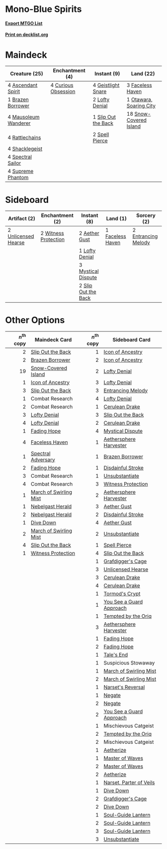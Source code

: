 # Mono-Blue Spirits

#### [Export MTGO List](../collection/Mono-Blue%20Spirits/Mono-Blue%20Spirits.txt)
#### [Print on decklist.org](http://decklist.org/?deckmain=4%09Ascendant%20Spirit%0A1%09Brazen%20Borrower%0A4%09Curious%20Obsession%0A3%09Faceless%20Haven%0A4%09Geistlight%20Snare%0A2%09Lofty%20Denial%0A4%09Mausoleum%20Wanderer%0A1%09Otawara,%20Soaring%20City%0A4%09Rattlechains%0A4%09Shacklegeist%0A1%09Slip%20Out%20the%20Back%0A18%09Snow-Covered%20Island%0A4%09Spectral%20Sailor%0A2%09Spell%20Pierce%0A4%09Supreme%20Phantom&deckside=2%09Aether%20Gust%0A2%09Entrancing%20Melody%0A1%09Faceless%20Haven%0A1%09Lofty%20Denial%0A3%09Mystical%20Dispute%0A2%09Slip%20Out%20the%20Back%0A2%09Unlicensed%20Hearse%0A2%09Witness%20Protection)
# Maindeck

|                                         Creature (25)                                         |                                       Enchantment (4)                                        |                                         Instant (9)                                          |                                            Land (22)                                             |
|-----------------------------------------------------------------------------------------------|----------------------------------------------------------------------------------------------|----------------------------------------------------------------------------------------------|--------------------------------------------------------------------------------------------------|
|4 [Ascendant Spirit](http://gatherer.wizards.com/Pages/Card/Details.aspx?multiverseid=503650)  |4 [Curious Obsession](http://gatherer.wizards.com/Pages/Card/Details.aspx?multiverseid=439692)|4 [Geistlight Snare](http://gatherer.wizards.com/Pages/Card/Details.aspx?multiverseid=540898) |3 [Faceless Haven](http://gatherer.wizards.com/Pages/Card/Details.aspx?multiverseid=503874)       |
|1 [Brazen Borrower](http://gatherer.wizards.com/Pages/Card/Details.aspx?multiverseid=473001)   |                                                                                              |2 [Lofty Denial](http://gatherer.wizards.com/Pages/Card/Details.aspx?multiverseid=485379)     |1 [Otawara, Soaring City](http://gatherer.wizards.com/Pages/Card/Details.aspx?multiverseid=548584)|
|4 [Mausoleum Wanderer](http://gatherer.wizards.com/Pages/Card/Details.aspx?multiverseid=414364)|                                                                                              |1 [Slip Out the Back](http://gatherer.wizards.com/Pages/Card/Details.aspx?multiverseid=555263)|18 [Snow-Covered Island](http://gatherer.wizards.com/Pages/Card/Details.aspx?multiverseid=121130) |
|4 [Rattlechains](http://gatherer.wizards.com/Pages/Card/Details.aspx?multiverseid=409824)      |                                                                                              |2 [Spell Pierce](http://gatherer.wizards.com/Pages/Card/Details.aspx?multiverseid=425876)     |                                                                                                  |
|4 [Shacklegeist](http://gatherer.wizards.com/Pages/Card/Details.aspx?multiverseid=488252)      |                                                                                              |                                                                                              |                                                                                                  |
|4 [Spectral Sailor](http://gatherer.wizards.com/Pages/Card/Details.aspx?multiverseid=466830)   |                                                                                              |                                                                                              |                                                                                                  |
|4 [Supreme Phantom](http://gatherer.wizards.com/Pages/Card/Details.aspx?multiverseid=447212)   |                                                                                              |                                                                                              |                                                                                                  |


# Sideboard

|                                         Artifact (2)                                         |                                        Enchantment (2)                                        |                                         Instant (8)                                          |                                         Land (1)                                          |                                         Sorcery (2)                                          |
|----------------------------------------------------------------------------------------------|-----------------------------------------------------------------------------------------------|----------------------------------------------------------------------------------------------|-------------------------------------------------------------------------------------------|----------------------------------------------------------------------------------------------|
|2 [Unlicensed Hearse](http://gatherer.wizards.com/Pages/Card/Details.aspx?multiverseid=555447)|2 [Witness Protection](http://gatherer.wizards.com/Pages/Card/Details.aspx?multiverseid=555267)|2 [Aether Gust](http://gatherer.wizards.com/Pages/Card/Details.aspx?multiverseid=466796)      |1 [Faceless Haven](http://gatherer.wizards.com/Pages/Card/Details.aspx?multiverseid=503874)|2 [Entrancing Melody](http://gatherer.wizards.com/Pages/Card/Details.aspx?multiverseid=435207)|
|                                                                                              |                                                                                               |1 [Lofty Denial](http://gatherer.wizards.com/Pages/Card/Details.aspx?multiverseid=485379)     |                                                                                           |                                                                                              |
|                                                                                              |                                                                                               |3 [Mystical Dispute](http://gatherer.wizards.com/Pages/Card/Details.aspx?multiverseid=473020) |                                                                                           |                                                                                              |
|                                                                                              |                                                                                               |2 [Slip Out the Back](http://gatherer.wizards.com/Pages/Card/Details.aspx?multiverseid=555263)|                                                                                           |                                                                                              |


# Other Options

|*n*<sup>th</sup> copy|                                          Maindeck Card                                          |*n*<sup>th</sup> copy|                                          Sideboard Card                                           |
|--------------------:|-------------------------------------------------------------------------------------------------|--------------------:|---------------------------------------------------------------------------------------------------|
|                    2|[Slip Out the Back](http://gatherer.wizards.com/Pages/Card/Details.aspx?multiverseid=555263)     |                    1|[Icon of Ancestry](http://gatherer.wizards.com/Pages/Card/Details.aspx?multiverseid=466983)        |
|                    2|[Brazen Borrower](http://gatherer.wizards.com/Pages/Card/Details.aspx?multiverseid=473001)       |                    2|[Icon of Ancestry](http://gatherer.wizards.com/Pages/Card/Details.aspx?multiverseid=466983)        |
|                   19|[Snow-Covered Island](http://gatherer.wizards.com/Pages/Card/Details.aspx?multiverseid=121130)   |                    2|[Lofty Denial](http://gatherer.wizards.com/Pages/Card/Details.aspx?multiverseid=485379)            |
|                    1|[Icon of Ancestry](http://gatherer.wizards.com/Pages/Card/Details.aspx?multiverseid=466983)      |                    3|[Lofty Denial](http://gatherer.wizards.com/Pages/Card/Details.aspx?multiverseid=485379)            |
|                    3|[Slip Out the Back](http://gatherer.wizards.com/Pages/Card/Details.aspx?multiverseid=555263)     |                    3|[Entrancing Melody](http://gatherer.wizards.com/Pages/Card/Details.aspx?multiverseid=435207)       |
|                    1|Combat Research                                                                                  |                    4|[Lofty Denial](http://gatherer.wizards.com/Pages/Card/Details.aspx?multiverseid=485379)            |
|                    2|Combat Research                                                                                  |                    1|[Cerulean Drake](http://gatherer.wizards.com/Pages/Card/Details.aspx?multiverseid=466807)          |
|                    3|[Lofty Denial](http://gatherer.wizards.com/Pages/Card/Details.aspx?multiverseid=485379)          |                    3|[Slip Out the Back](http://gatherer.wizards.com/Pages/Card/Details.aspx?multiverseid=555263)       |
|                    4|[Lofty Denial](http://gatherer.wizards.com/Pages/Card/Details.aspx?multiverseid=485379)          |                    2|[Cerulean Drake](http://gatherer.wizards.com/Pages/Card/Details.aspx?multiverseid=466807)          |
|                    1|[Fading Hope](http://gatherer.wizards.com/Pages/Card/Details.aspx?multiverseid=534812)           |                    4|[Mystical Dispute](http://gatherer.wizards.com/Pages/Card/Details.aspx?multiverseid=473020)        |
|                    4|[Faceless Haven](http://gatherer.wizards.com/Pages/Card/Details.aspx?multiverseid=503874)        |                    1|[Aethersphere Harvester](http://gatherer.wizards.com/Pages/Card/Details.aspx?multiverseid=423809)  |
|                    1|[Spectral Adversary](http://gatherer.wizards.com/Pages/Card/Details.aspx?multiverseid=534843)    |                    1|[Brazen Borrower](http://gatherer.wizards.com/Pages/Card/Details.aspx?multiverseid=473001)         |
|                    2|[Fading Hope](http://gatherer.wizards.com/Pages/Card/Details.aspx?multiverseid=534812)           |                    1|[Disdainful Stroke](http://gatherer.wizards.com/Pages/Card/Details.aspx?multiverseid=420705)       |
|                    3|Combat Research                                                                                  |                    1|[Unsubstantiate](http://gatherer.wizards.com/Pages/Card/Details.aspx?multiverseid=414374)          |
|                    4|Combat Research                                                                                  |                    3|[Witness Protection](http://gatherer.wizards.com/Pages/Card/Details.aspx?multiverseid=555267)      |
|                    1|[March of Swirling Mist](http://gatherer.wizards.com/Pages/Card/Details.aspx?multiverseid=548358)|                    2|[Aethersphere Harvester](http://gatherer.wizards.com/Pages/Card/Details.aspx?multiverseid=423809)  |
|                    1|[Nebelgast Herald](http://gatherer.wizards.com/Pages/Card/Details.aspx?multiverseid=414366)      |                    3|[Aether Gust](http://gatherer.wizards.com/Pages/Card/Details.aspx?multiverseid=466796)             |
|                    2|[Nebelgast Herald](http://gatherer.wizards.com/Pages/Card/Details.aspx?multiverseid=414366)      |                    2|[Disdainful Stroke](http://gatherer.wizards.com/Pages/Card/Details.aspx?multiverseid=420705)       |
|                    1|[Dive Down](http://gatherer.wizards.com/Pages/Card/Details.aspx?multiverseid=435205)             |                    4|[Aether Gust](http://gatherer.wizards.com/Pages/Card/Details.aspx?multiverseid=466796)             |
|                    2|[March of Swirling Mist](http://gatherer.wizards.com/Pages/Card/Details.aspx?multiverseid=548358)|                    2|[Unsubstantiate](http://gatherer.wizards.com/Pages/Card/Details.aspx?multiverseid=414374)          |
|                    4|[Slip Out the Back](http://gatherer.wizards.com/Pages/Card/Details.aspx?multiverseid=555263)     |                    1|[Spell Pierce](http://gatherer.wizards.com/Pages/Card/Details.aspx?multiverseid=425876)            |
|                    1|[Witness Protection](http://gatherer.wizards.com/Pages/Card/Details.aspx?multiverseid=555267)    |                    4|[Slip Out the Back](http://gatherer.wizards.com/Pages/Card/Details.aspx?multiverseid=555263)       |
|                     |                                                                                                 |                    1|[Grafdigger's Cage](http://gatherer.wizards.com/Pages/Card/Details.aspx?multiverseid=278452)       |
|                     |                                                                                                 |                    3|[Unlicensed Hearse](http://gatherer.wizards.com/Pages/Card/Details.aspx?multiverseid=555447)       |
|                     |                                                                                                 |                    3|[Cerulean Drake](http://gatherer.wizards.com/Pages/Card/Details.aspx?multiverseid=466807)          |
|                     |                                                                                                 |                    4|[Cerulean Drake](http://gatherer.wizards.com/Pages/Card/Details.aspx?multiverseid=466807)          |
|                     |                                                                                                 |                    1|[Tormod's Crypt](http://gatherer.wizards.com/Pages/Card/Details.aspx?multiverseid=389723)          |
|                     |                                                                                                 |                    1|[You See a Guard Approach](http://gatherer.wizards.com/Pages/Card/Details.aspx?multiverseid=527372)|
|                     |                                                                                                 |                    1|[Tempted by the Oriq](http://gatherer.wizards.com/Pages/Card/Details.aspx?multiverseid=513535)     |
|                     |                                                                                                 |                    3|[Aethersphere Harvester](http://gatherer.wizards.com/Pages/Card/Details.aspx?multiverseid=423809)  |
|                     |                                                                                                 |                    1|[Fading Hope](http://gatherer.wizards.com/Pages/Card/Details.aspx?multiverseid=534812)             |
|                     |                                                                                                 |                    2|[Fading Hope](http://gatherer.wizards.com/Pages/Card/Details.aspx?multiverseid=534812)             |
|                     |                                                                                                 |                    1|[Tale's End](http://gatherer.wizards.com/Pages/Card/Details.aspx?multiverseid=466831)              |
|                     |                                                                                                 |                    1|Suspicious Stowaway                                                                                |
|                     |                                                                                                 |                    1|[March of Swirling Mist](http://gatherer.wizards.com/Pages/Card/Details.aspx?multiverseid=548358)  |
|                     |                                                                                                 |                    2|[March of Swirling Mist](http://gatherer.wizards.com/Pages/Card/Details.aspx?multiverseid=548358)  |
|                     |                                                                                                 |                    1|[Narset's Reversal](http://gatherer.wizards.com/Pages/Card/Details.aspx?multiverseid=460989)       |
|                     |                                                                                                 |                    1|[Negate](http://gatherer.wizards.com/Pages/Card/Details.aspx?multiverseid=423707)                  |
|                     |                                                                                                 |                    2|[Negate](http://gatherer.wizards.com/Pages/Card/Details.aspx?multiverseid=423707)                  |
|                     |                                                                                                 |                    2|[You See a Guard Approach](http://gatherer.wizards.com/Pages/Card/Details.aspx?multiverseid=527372)|
|                     |                                                                                                 |                    1|Mischievous Catgeist                                                                               |
|                     |                                                                                                 |                    2|[Tempted by the Oriq](http://gatherer.wizards.com/Pages/Card/Details.aspx?multiverseid=513535)     |
|                     |                                                                                                 |                    2|Mischievous Catgeist                                                                               |
|                     |                                                                                                 |                    1|[Aetherize](http://gatherer.wizards.com/Pages/Card/Details.aspx?multiverseid=405119)               |
|                     |                                                                                                 |                    1|[Master of Waves](http://gatherer.wizards.com/Pages/Card/Details.aspx?multiverseid=438441)         |
|                     |                                                                                                 |                    2|[Master of Waves](http://gatherer.wizards.com/Pages/Card/Details.aspx?multiverseid=438441)         |
|                     |                                                                                                 |                    2|[Aetherize](http://gatherer.wizards.com/Pages/Card/Details.aspx?multiverseid=405119)               |
|                     |                                                                                                 |                    1|[Narset, Parter of Veils](http://gatherer.wizards.com/Pages/Card/Details.aspx?multiverseid=460988) |
|                     |                                                                                                 |                    1|[Dive Down](http://gatherer.wizards.com/Pages/Card/Details.aspx?multiverseid=435205)               |
|                     |                                                                                                 |                    2|[Grafdigger's Cage](http://gatherer.wizards.com/Pages/Card/Details.aspx?multiverseid=278452)       |
|                     |                                                                                                 |                    2|[Dive Down](http://gatherer.wizards.com/Pages/Card/Details.aspx?multiverseid=435205)               |
|                     |                                                                                                 |                    1|[Soul-Guide Lantern](http://gatherer.wizards.com/Pages/Card/Details.aspx?multiverseid=476488)      |
|                     |                                                                                                 |                    2|[Soul-Guide Lantern](http://gatherer.wizards.com/Pages/Card/Details.aspx?multiverseid=476488)      |
|                     |                                                                                                 |                    3|[Soul-Guide Lantern](http://gatherer.wizards.com/Pages/Card/Details.aspx?multiverseid=476488)      |
|                     |                                                                                                 |                    3|[Unsubstantiate](http://gatherer.wizards.com/Pages/Card/Details.aspx?multiverseid=414374)          |

